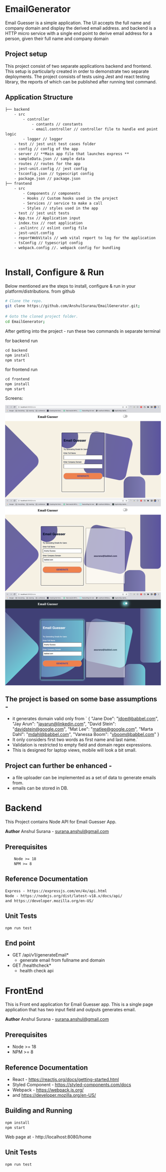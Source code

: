 # EmailGenerator

Email Guesser is a simple application. The UI accepts the full name and company domain and display the derived email address.
and backend is a HTTP micro service with a single end point to derive email address for a person, given their full name and company domain

## Project setup

This project consist of two separate applications backend and frontend. This setup is particularly created in order to demonstrate two separate deployments. The project consists of tests using Jest and react testing library, the reports of which can be published after running test command.

## Application Structure

```
├── backend
    - src
        - controller
            - contants // constants 
            - email.controller // controller file to handle end point logic
        - logger // logger 
    - test // jest unit test cases folder
    - config // config of the app
    - server // **Main app file that launches express **
    - sampleData.json // sample data 
    - routes // routes for the app
    - jest-unit.config // jest config 
    - tsconfig.json // typescript config
    - package.json // package.json
├── frontend
    - src
        - Components // components
        - Hooks // Custom hooks used in the project
        - Services // service to make a call
        - Styles // styles used in the app
    - test // jest unit tests
    - App.tsx // Application input
    - index.tsx // root application
    - .eslintrc // eslint config file
    - jest-unit.config
    - reportWebVitals // web vital report to log for the application
    - tsConfig // typescript config
    - webpack.config //. webpack config for bundling


```
# Install, Configure & Run

Below mentioned are the steps to install, configure & run in your platform/distributions. from github

```bash
# Clone the repo.
git clone https://github.com/AnshulSurana/EmailGenerator.git;

# Goto the cloned project folder.
cd EmailGenerator;
```

After getting into the project -  run these two commands in separate terminal

for backend run
```
cd backend
npm install
npm start
```

for frontend run
```
cd frontend
npm install
npm start
```

Screens:

![Screen](/frontend/assets/1.png)
![Screen](/frontend/assets/2.png)
![Screen](/frontend/assets/3.png)


## The project is based on some base assumptions - 
* it generates domain valid only from `
    {
    "Jane Doe": "jdoe@babbel.com",
    "Jay Arun": "jayarun@linkedin.com",
    "David Stein": "davidstein@google.com",
    "Mat Lee": "matlee@google.com",
    "Marta Dahl": "mdahl@babbel.com",
    "Vanessa Boom": "vboom@babbel.com"
    }
* It only considers first two words as first name and last name.`
* Validation is restricted to empty field and domain regex expressions.
* This is designed for laptop views, mobile will look a bit small.

## Project can further be enhanced - 
*  a file uploader can be implemented as a set of data to generate emails from.
*  emails can be stored in DB.

# Backend 

This Project contains Node API for Email Guesser App.

**Author**
Anshul Surana - surana.anshul@gmail.com

## Prerequisites

```
    Node >= 18
    NPM >= 8
```

## Reference Documentation

    Express - https://expressjs.com/en/4x/api.html
    Node - https://nodejs.org/dist/latest-v18.x/docs/api/
    and https://developer.mozilla.org/en-US/

## Unit Tests
    npm run test

## End point
* GET /api/v1/generateEmail*
    - generate email from fullname and domain
* GET /healthcheck*
    - health check api 


# FrontEnd

This is Front end application for Email Guesser app. This is a single page application that has two input field and outputs generates email.

 **Author**
Anshul Surana - surana.anshul@gmail.com

## Prerequisites
- Node >= 18
- NPM >= 8

## Reference Documentation
- React - https://reactjs.org/docs/getting-started.html
- Styled Component - https://styled-components.com/docs
- Webpack - https://webpack.js.org/
- and https://developer.mozilla.org/en-US/

## Building and Running
    npm install
    npm start

Web page at - http://localhost:8080/home
## Unit Tests
    npm run test
